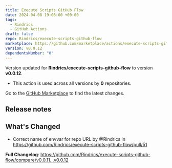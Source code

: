 ```yaml
---
title: Execute Scripts GitHub Flow
date: 2024-04-08 19:08:00 +00:00
tags:
  - Rindrics
  - GitHub Actions
draft: false
repo: Rindrics/execute-scripts-github-flow
marketplace: https://github.com/marketplace/actions/execute-scripts-github-flow
version: v0.0.12
dependentsNumber: "0"
---
```



Version updated for **Rindrics/execute-scripts-github-flow** to version **v0.0.12**.
- This action is used across all versions by **0** repositories.

Go to the [GitHub Marketplace](https://github.com/marketplace/actions/execute-scripts-github-flow) to find the latest changes.

## Release notes

<!-- Release notes generated using configuration in .github/release.yml at aa8b1ac773edbb07949e949597d30c6b3e1b8be5 -->

## What's Changed
* Correct name of envvar for repo URL by @Rindrics in https://github.com/Rindrics/execute-scripts-github-flow/pull/51


**Full Changelog**: https://github.com/Rindrics/execute-scripts-github-flow/compare/v0.0.11...v0.0.12
